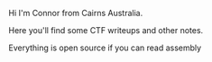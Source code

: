 Hi I'm Connor from Cairns Australia. 

Here you'll find some CTF writeups and other notes. 

Everything is open source if you can read assembly
